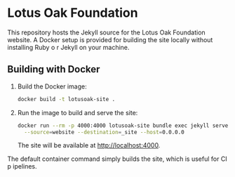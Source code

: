 # Lotus Oak Foundation

This repository hosts the Jekyll source for the Lotus Oak Foundation website. A
Docker setup is provided for building the site locally without installing Ruby o
r Jekyll on your machine.

## Building with Docker

1. Build the Docker image:
   ```bash
   docker build -t lotusoak-site .
   ```
2. Run the image to build and serve the site:
   ```bash
   docker run --rm -p 4000:4000 lotusoak-site bundle exec jekyll serve \
     --source=website --destination=_site --host=0.0.0.0
   ```
   The site will be available at [http://localhost:4000](http://localhost:4000).

The default container command simply builds the site, which is useful for CI p
ipelines.
